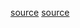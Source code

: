[source](https://juejin.im/post/59e817f851882521ae146334)
[source](https://codesandbox.io/s/rj3r509ljp)